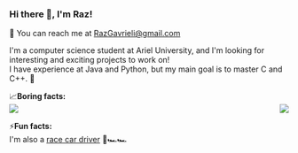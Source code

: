 ### Hi there 👋, I'm Raz! 
💬 You can reach me at RazGavrieli@gmail.com <br>


I'm a computer science student at Ariel University, and I'm looking for interesting and exciting projects to work on! <br>
I have experience at Java and Python, but my main goal is to master C and C++. 💨 <br>

📈**Boring facts:** <br>
<a href="https://github.com/anuraghazra/github-readme-stats">
  <img align="center" src="https://github-readme-stats.vercel.app/api?username=RazGavrieli&hide=issues,stars,prs&theme=synthwave" />
</a>
<a href="https://github.com/anuraghazra/convoychat">
  <img align="right" src="https://github-readme-stats.vercel.app/api/top-langs/?username=RazGavrieli&layout=compact&theme=synthwave" />
</a>


⚡**Fun facts:** <br>
I'm also a [race car driver](https://www.facebook.com/razgavrielii) 🏁🏎️🏎️




<!--
**RazGavrieli/RazGavrieli** is a ✨ _special_ ✨ repository because its `README.md` (this file) appears on your GitHub profile.

Here are some ideas to get you started:

- 🔭 I’m currently working on ...
- 🌱 I’m currently learning ...
- 👯 I’m looking to collaborate on ...
- 🤔 I’m looking for help with ...
- 💬 Ask me about ...
- 📫 How to reach me: ...
- 😄 Pronouns: ...
- ⚡ Fun fact: ...
-->
